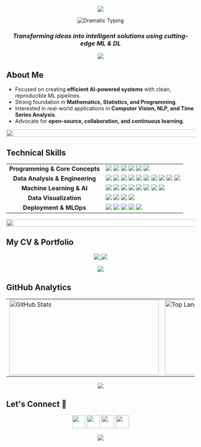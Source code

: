<p align="center">
  <img src="https://capsule-render.vercel.app/api?type=waving&color=gradient&customColorList=6,11,20&height=150&section=header&text=ABDELRHMAN&fontSize=45&fontColor=ffffff&fontAlignY=55&animation=twinkling"/>
</p>

<div align="center">
  <img src="https://readme-typing-svg.demolab.com?font=Orbitron&weight=900&size=26&duration=3000&pause=1500&color=58A6FF&center=true&vCenter=true&width=700&lines=%E2%9A%A1+WELCOME+TO+MY+GITHUB+%E2%9A%A1;%F0%9F%A4%96+AI+%26+DATA+SCIENCE+STUDENT;%F0%9F%9A%80+MENOUFIA+UNIVERSITY;%F0%9F%A7%A0+MACHINE+LEARNING+ENGINEER;%E2%9C%A8+BUILDING+THE+FUTURE+WITH+AI" alt="Dramatic Typing" />
</div>

<h3 align="center">
  <em>Transforming ideas into <strong>intelligent solutions</strong> using cutting-edge ML & DL </em>
</h3>

<div align="center">
  <img src="https://capsule-render.vercel.app/api?type=rect&color=gradient&customColorList=6,11,20&height=2&section=header&animation=twinkling"/>
</div>

## **About Me**
- Focused on creating **efficient AI-powered systems** with clean, reproducible ML pipelines.  
- Strong foundation in **Mathematics, Statistics, and Programming**.  
- Interested in real-world applications in **Computer Vision, NLP, and Time Series Analysis**.  
- Advocate for **open-source, collaboration, and continuous learning**.  

<div align="center">
  <img width="900" height="20" src="https://user-images.githubusercontent.com/74038190/212284100-561aa473-3905-4a80-b561-0d28506553ee.gif">
</div>

## **Technical Skills**
<table align="center">
  <tr>
    <td align="center"><b>Programming & Core Concepts</b></td>
    <td>
      <img src="https://img.shields.io/badge/Python-3776AB?logo=python&logoColor=white" />
      <img src="https://img.shields.io/badge/OOP-FF6F00?style=flat-square" />
      <img src="https://img.shields.io/badge/Problem_Solving-008080?style=flat-square" />
      <img src="https://img.shields.io/badge/JSON-FF9900?style=flat-square" />
      <img src="https://img.shields.io/badge/Version_Control-F05032?logo=git&logoColor=white" />
      <img src="https://img.shields.io/badge/GitHub-181717?logo=github&logoColor=white" />
    </td>
  </tr>

  <tr>
    <td align="center"><b>Data Analysis & Engineering</b></td>
    <td>
      <img src="https://img.shields.io/badge/NumPy-013243?logo=numpy&logoColor=white" />
      <img src="https://img.shields.io/badge/Pandas-150458?logo=pandas&logoColor=white" />
      <img src="https://img.shields.io/badge/Data_Wrangling-2CA02C?style=flat-square" />
      <img src="https://img.shields.io/badge/EDA-11557C?style=flat-square" />
      <img src="https://img.shields.io/badge/Statistical_Analysis-4E79A7?style=flat-square" />
      <img src="https://img.shields.io/badge/Feature_Engineering-FF6F00?style=flat-square" />
      <img src="https://img.shields.io/badge/Data_Engineering-008080?style=flat-square" />
      <img src="https://img.shields.io/badge/SQL-4479A1?style=flat-square" />
      <img src="https://img.shields.io/badge/PostgreSQL-336791?logo=postgresql&logoColor=white" />
      <img src="https://img.shields.io/badge/Big_Data-FF9900?style=flat-square" />
    </td>
  </tr>

  <tr>
    <td align="center"><b>Machine Learning & AI</b></td>
    <td>
      <img src="https://img.shields.io/badge/Machine_Learning-FF6F00?logo=scikitlearn&logoColor=white" />
      <img src="https://img.shields.io/badge/Deep_Learning-EE4C2C?logo=pytorch&logoColor=white" />
      <img src="https://img.shields.io/badge/Reinforcement_Learning-008080?style=flat-square" />
      <img src="https://img.shields.io/badge/NLP-008080?logo=spacy&logoColor=white" />
      <img src="https://img.shields.io/badge/Computer_Vision-5C3EE8?logo=opencv&logoColor=white" />
      <img src="https://img.shields.io/badge/Model_Evaluation-FF6F00?style=flat-square" />
      <img src="https://img.shields.io/badge/Hyperparameter_Tuning-2CA02C?style=flat-square" />
      <img src="https://img.shields.io/badge/Time-Series_Forecasting-2CA02C?style=flat-square" />
    </td>
  </tr>

  <tr>
    <td align="center"><b>Data Visualization</b></td>
    <td>
      <img src="https://img.shields.io/badge/Matplotlib-11557C?logo=matplotlib&logoColor=white" />
      <img src="https://img.shields.io/badge/Seaborn-008080?logo=seaborn&logoColor=white" />
      <img src="https://img.shields.io/badge/Plotly-3F4F75?logo=plotly&logoColor=white" />
      <img src="https://img.shields.io/badge/PowerBI-F2C811?logo=powerbi&logoColor=black" />
    </td>
  </tr>

  <tr>
    <td align="center"><b>Deployment & MLOps</b></td>
    <td>
      <img src="https://img.shields.io/badge/Streamlit-FF4B4B?logo=streamlit&logoColor=white" />
      <img src="https://img.shields.io/badge/FastAPI-009688?logo=fastapi&logoColor=white" />
      <img src="https://img.shields.io/badge/Docker-2496ED?logo=docker&logoColor=white" />
      <img src="https://img.shields.io/badge/MLOps-FF6F00?style=flat-square" />
      <img src="https://img.shields.io/badge/Web_Scraping-6A1B9A?style=flat-square" />
    </td>
  </tr>
</table>

<div align="center">
  <img width="900" height="20" src="https://user-images.githubusercontent.com/74038190/212284100-561aa473-3905-4a80-b561-0d28506553ee.gif">
</div>

## **My CV & Portfolio**

<p align="center">
  <a href="https://abdelrhman941.github.io" target="_blank">
    <img src="https://img.shields.io/badge/Portfolio-000000?logo=About.me&logoColor=white&style=for-the-badge">
  </a>
  <a href="https://github.com/Abdelrhman941/Abdelrhman941/raw/main/cv/Abdelrhman_Ezzat_CV.pdf" download>
    <img src="https://img.shields.io/badge/CV-Download-EA4335?logo=adobeacrobatreader&logoColor=white&style=for-the-badge">
  </a>
</p>



<style>
.dark-btn {
    display: inline-block;
    padding: 10px 22px;
    font-size: 16px;
    font-weight: 500;
    text-decoration: none;
    color: #f0f0f0; /* text color */
    background: #2c2c2c; /* dark gray */
    border-radius: 8px;
    transition: all 0.3s ease;
    box-shadow: 0 4px 6px rgba(0,0,0,0.4);
}

.dark-btn:hover {
    transform: translateY(-3px);
    box-shadow: 0 8px 12px rgba(0,0,0,0.6);
    background: #3a3a3a; /* slightly lighter on hover */
}

.dark-btn:active {
    transform: translateY(0);
    box-shadow: 0 4px 6px rgba(0,0,0,0.4);
    background: #1f1f1f; /* slightly darker on click */
}
</style>

<div align="center">
  <img src="https://capsule-render.vercel.app/api?type=rect&color=gradient&customColorList=6,11,20&height=2&section=header&animation=twinkling"/>
</div>

## **GitHub Analytics**

<div align="center">
<table>
  <tr>
    <td>
      <img src="https://github-readme-stats.vercel.app/api?username=Abdelrhman941&show_icons=true&theme=dark&count_private=true" alt="GitHub Stats" width="400" height="200"/>
    </td>
    <td>
      <img src="https://github-readme-stats.vercel.app/api/top-langs/?username=Abdelrhman941&layout=compact&langs_count=8&theme=dark" alt="Top Languages" width="300" height="200"/>
    </td>

  </tr>
</table>
</div>

<div align="center">
  <img src="https://capsule-render.vercel.app/api?type=rect&color=gradient&customColorList=6,11,20&height=2&section=header&animation=twinkling"/>
</div>


## **Let's Connect 🤝**

<p align="center">
  <a href="mailto:abdalarhmanezzat@gmail.com"><img src="https://img.shields.io/badge/Gmail-D14836?style=for-the-badge&logo=gmail&logoColor=white" height="35"/></a>
  <a href="https://www.linkedin.com/in/abdelrhman-a-ezzat"><img src="https://img.shields.io/badge/LinkedIn-0077B5?style=for-the-badge&logo=linkedin&logoColor=white" height="35"/></a>
  <a href="https://www.kaggle.com/abdelrhmanahmedezzat"><img src="https://img.shields.io/badge/Kaggle-20BEFF?style=for-the-badge&logo=kaggle&logoColor=white" height="35"/></a>
  <a href="https://t.me/Abdelr7man_3zzat"><img src="https://img.shields.io/badge/Telegram-2CA5E0?style=for-the-badge&logo=telegram&logoColor=white" height="35"/></a>
</p>


<p align="center">
  <img src="https://capsule-render.vercel.app/api?type=waving&color=gradient&customColorList=6,11,20&height=100&section=footer"/>
</p>
